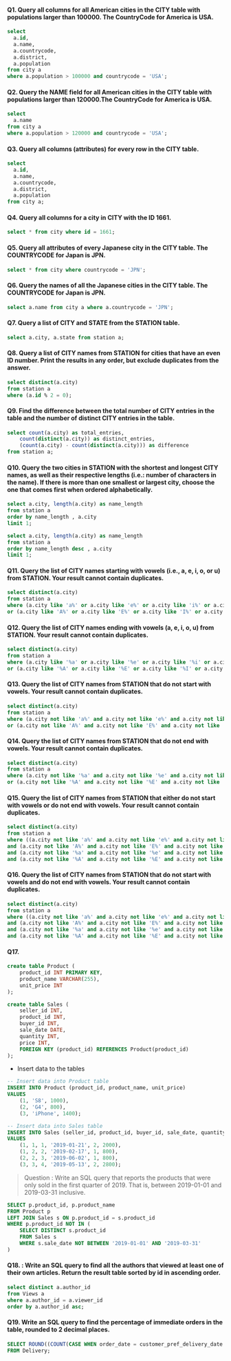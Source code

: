 
#### Q1. Query all columns for all American cities in the CITY table with populations larger than 100000. The CountryCode for America is USA.
```sql
select          
  a.id,
  a.name,
  a.countrycode,
  a.district,
  a.population
from city a
where a.population > 100000 and countrycode = 'USA';
```

#### Q2. Query the NAME field for all American cities in the CITY table with populations larger than 120000.The CountryCode for America is USA.
```sql
select 
  a.name
from city a
where a.population > 120000 and countrycode = 'USA';
```

#### Q3. Query all columns (attributes) for every row in the CITY table.
```sql
select 
  a.id,
  a.name,
  a.countrycode,
  a.district,
  a.population
from city a;
```

#### Q4. Query all columns for a city in CITY with the ID 1661.
```sql
select * from city where id = 1661;
```

#### Q5. Query all attributes of every Japanese city in the CITY table. The COUNTRYCODE for Japan is JPN.
```sql
select * from city where countrycode = 'JPN';
```

#### Q6. Query the names of all the Japanese cities in the CITY table. The COUNTRYCODE for Japan is JPN.
```sql
select a.name from city a where a.countrycode = 'JPN';
```

#### Q7. Query a list of CITY and STATE from the STATION table.
```sql
select a.city, a.state from station a;
```

#### Q8. Query a list of CITY names from STATION for cities that have an even ID number. Print the results in any order, but exclude duplicates from the answer.
```sql
select distinct(a.city)
from station a
where (a.id % 2 = 0);
```

#### Q9. Find the difference between the total number of CITY entries in the table and the number of distinct CITY entries in the table.
```sql
select count(a.city) as total_entries,
    count(distinct(a.city)) as distinct_entries,
    (count(a.city) - count(distinct(a.city))) as difference
from station a;
```

#### Q10. Query the two cities in STATION with the shortest and longest CITY names, as well as their respective lengths (i.e.: number of characters in the name). If there is more than one smallest or largest city, choose the one that comes first when ordered alphabetically.
```sql
select a.city, length(a.city) as name_length
from station a
order by name_length , a.city 
limit 1;

select a.city, length(a.city) as name_length
from station a
order by name_length desc , a.city 
limit 1;
```

#### Q11. Query the list of CITY names starting with vowels (i.e., a, e, i, o, or u) from STATION. Your result cannot contain duplicates.
```sql
select distinct(a.city)
from station a
where (a.city like 'a%' or a.city like 'e%' or a.city like 'i%' or a.city like 'o%' or a.city like 'u%')
or (a.city like 'A%' or a.city like 'E%' or a.city like 'I%' or a.city like 'O%' or a.city like 'U%');
```

#### Q12. Query the list of CITY names ending with vowels (a, e, i, o, u) from STATION. Your result cannot contain duplicates.
```sql
select distinct(a.city)
from station a
where (a.city like '%a' or a.city like '%e' or a.city like '%i' or a.city like '%o' or a.city like '%u')
or (a.city like '%A' or a.city like '%E' or a.city like '%I' or a.city like '%O' or a.city like '%U');
```

#### Q13. Query the list of CITY names from STATION that do not start with vowels. Your result cannot contain duplicates.
```sql
select distinct(a.city)
from station a
where (a.city not like 'a%' and a.city not like 'e%' and a.city not like 'i%' and a.city not like 'o%' and a.city not like 'u%')
or (a.city not like 'A%' and a.city not like 'E%' and a.city not like 'I%' and a.city not like 'O%' and a.city not like 'U%');
```

#### Q14. Query the list of CITY names from STATION that do not end with vowels. Your result cannot contain duplicates.
```sql
select distinct(a.city)
from station a
where (a.city not like '%a' and a.city not like '%e' and a.city not like '%i' and a.city not like '%o' and a.city not like '%u')
or (a.city not like '%A' and a.city not like '%E' and a.city not like '%I' and a.city not like '%O' and a.city not like '%U');
```

#### Q15. Query the list of CITY names from STATION that either do not start with vowels or do not end with vowels. Your result cannot contain duplicates.
```sql
select distinct(a.city)
from station a
where ((a.city not like 'a%' and a.city not like 'e%' and a.city not like 'i%' and a.city not like 'o%' and a.city not like 'u%')
and (a.city not like 'A%' and a.city not like 'E%' and a.city not like 'I%' and a.city not like 'O%' and a.city not like 'U%')
and (a.city not like '%a' and a.city not like '%e' and a.city not like '%i' and a.city not like '%o' and a.city not like '%u')
and (a.city not like '%A' and a.city not like '%E' and a.city not like '%I' and a.city not like '%O' and a.city not like '%U'));
```

#### Q16. Query the list of CITY names from STATION that do not start with vowels and do not end with vowels. Your result cannot contain duplicates.
```sql
select distinct(a.city)
from station a
where ((a.city not like 'a%' and a.city not like 'e%' and a.city not like 'i%' and a.city not like 'o%' and a.city not like 'u%')
and (a.city not like 'A%' and a.city not like 'E%' and a.city not like 'I%' and a.city not like 'O%' and a.city not like 'U%')
and (a.city not like '%a' and a.city not like '%e' and a.city not like '%i' and a.city not like '%o' and a.city not like '%u')
and (a.city not like '%A' and a.city not like '%E' and a.city not like '%I' and a.city not like '%O' and a.city not like '%U'));
```
#### Q17.
```sql
create table Product (
    product_id INT PRIMARY KEY,
    product_name VARCHAR(255),
    unit_price INT
);

create table Sales (
    seller_id INT,
    product_id INT,
    buyer_id INT,
    sale_date DATE,
    quantity INT,
    price INT,
    FOREIGN KEY (product_id) REFERENCES Product(product_id)
);
```
* Insert data to the tables
```sql
-- Insert data into Product table
INSERT INTO Product (product_id, product_name, unit_price)
VALUES
    (1, 'S8', 1000),
    (2, 'G4', 800),
    (3, 'iPhone', 1400);

-- Insert data into Sales table
INSERT INTO Sales (seller_id, product_id, buyer_id, sale_date, quantity, price)
VALUES
    (1, 1, 1, '2019-01-21', 2, 2000),
    (1, 2, 2, '2019-02-17', 1, 800),
    (2, 2, 3, '2019-06-02', 1, 800),
    (3, 3, 4, '2019-05-13', 2, 2800);
```
> Question : Write an SQL query that reports the products that were only sold in the first quarter of 2019. That is,
between 2019-01-01 and 2019-03-31 inclusive.
```sql
SELECT p.product_id, p.product_name
FROM Product p
LEFT JOIN Sales s ON p.product_id = s.product_id
WHERE p.product_id NOT IN (
    SELECT DISTINCT s.product_id
    FROM Sales s
    WHERE s.sale_date NOT BETWEEN '2019-01-01' AND '2019-03-31'
)
```

#### Q18. :  Write an SQL query to find all the authors that viewed at least one of their own articles. Return the result table sorted by id in ascending order.
```sql
select distinct a.author_id
from Views a
where a.author_id = a.viewer_id
order by a.author_id asc;
```

#### Q19. Write an SQL query to find the percentage of immediate orders in the table, rounded to 2 decimal places.
```sql
SELECT ROUND((COUNT(CASE WHEN order_date = customer_pref_delivery_date THEN 1 END) / COUNT(*)) * 100, 2) AS immediate_percentage
FROM Delivery;
```
